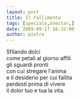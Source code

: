 ```yaml
---
layout: post
title: Il Fallimento
tags: [speciale,onestar,]
date: 2009-09-17 16:32:00
author: pietro
---
```

Sfilando dolci<br/>come petali al giorno affili<br/>gli sguardi pronti<br/>con cui stregare l'anima<br/>e il desiderio per cui fallita<br/>perdesti prima di vivere<br/>il dolor tuo e tua la vita.
